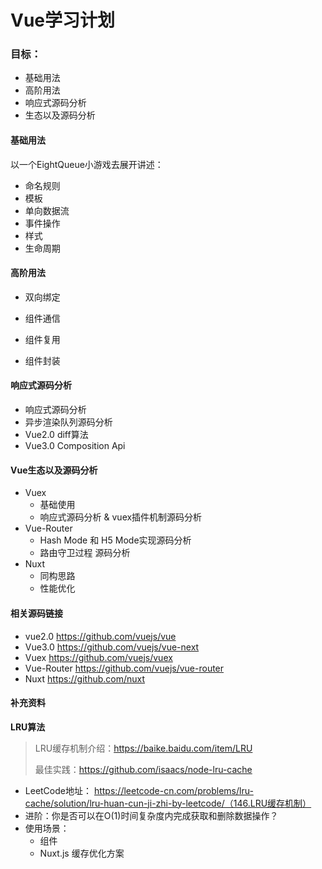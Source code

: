 # Vue学习计划

### 目标：

+ 基础用法
+ 高阶用法
+ 响应式源码分析
+ 生态以及源码分析



#### 基础用法

以一个EightQueue小游戏去展开讲述：

+ 命名规则
+ 模板
+ 单向数据流
+ 事件操作
+ 样式
+ 生命周期



#### 高阶用法

+ 双向绑定

+ 组件通信

+ 组件复用

+ 组件封装

  

#### 响应式源码分析

+ 响应式源码分析
+ 异步渲染队列源码分析
+ Vue2.0 diff算法
+ Vue3.0 Composition Api



#### Vue生态以及源码分析

+ Vuex
  + 基础使用
  + 响应式源码分析 & vuex插件机制源码分析
+ Vue-Router
  + Hash Mode 和 H5 Mode实现源码分析
  + 路由守卫过程 源码分析
+ Nuxt
  + 同构思路
  + 性能优化

#### 相关源码链接

+ vue2.0     https://github.com/vuejs/vue
+ Vue3.0     https://github.com/vuejs/vue-next
+ Vuex      https://github.com/vuejs/vuex
+ Vue-Router https://github.com/vuejs/vue-router
+ Nuxt       https://github.com/nuxt



#### 补充资料

**LRU算法**

> LRU缓存机制介绍：https://baike.baidu.com/item/LRU
>
> 最佳实践：https://github.com/isaacs/node-lru-cache

+ LeetCode地址： https://leetcode-cn.com/problems/lru-cache/solution/lru-huan-cun-ji-zhi-by-leetcode/（146.LRU缓存机制）
+ 进阶：你是否可以在O(1)时间复杂度内完成获取和删除数据操作？
+ 使用场景：
  + <keep alive>  组件
  + Nuxt.js 缓存优化方案